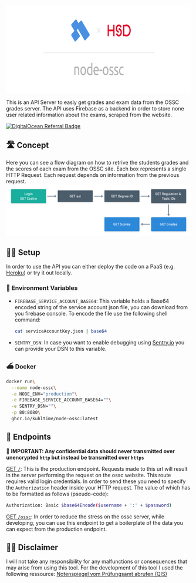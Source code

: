 <p align="center">
  <img src="./assets/banner.png" alt="Banner" height="240px">
</p>

This is an API Server to easly get grades and exam data from the OSSC grades server. The API uses Firebase as a backend in order to store none user related information about the exams, scraped from the website.

[![DigitalOcean Referral Badge](https://web-platforms.sfo2.digitaloceanspaces.com/WWW/Badge%203.svg)](https://www.digitalocean.com/?refcode=850a4eba40bb&utm_campaign=Referral_Invite&utm_medium=Referral_Program&utm_source=badge)

## 🛣 Concept

Here you can see a flow diagram on how to retrive the students grades and the scores of each exam from the OSSC site. Each box represents a single HTTP Request. Each request depends on information from the previous request.
![Request Flowchart](assets/request-flow.png)

## 👩‍💻 Setup

In order to use the API you can either deploy the code on a PaaS (e.g. [Heroku](https://heroku.com)) or try it out locally.

### 👾 Environment Variables

- `FIREBASE_SERVICE_ACCOUNT_BASE64`: This variable holds a Base64 encoded string of the service account json file, you can download from you firebase console. To encode the file use the following shell command:

	```sh
  cat serviceAccountKey.json | base64
	```
- `SENTRY_DSN`: In case you want to enable debugging using [Sentry.io](https://sentry.io) you can provide your DSN to this variable.

### ⛴ Docker

```sh
docker run\
  --name node-ossc\
  -e NODE_ENV="production"\
  -e FIREBASE_SERVICE_ACCOUNT_BASE64=""\
  -e SENTRY_DSN=""\
  -p 80:8080\
  ghcr.io/kuhltime/node-ossc:latest
```

## 🌈 Endpoints

🚨 **IMPORTANT: Any confidential data should never transmitted over unencrypted `http` but instead be transmitted over `https`**

[GET `/`](https://ossc.api.kuhlti.me/): This is the production endpoint. Requests made to this url will result in the server performing the request on the ossc website. This route requires valid login credentials. In order to send these you need to specify the `Authorization` header inside your HTTP request. The value of which has to be formatted as follows (pseudo-code):

```sh
Authorization: Basic $base64Encode($username + ':' + $password)
```

[GET `/ossc`](https://ossc.api.kuhlti.me/test): In order to reduce the stress on the ossc server, while developing, you can use this endpoint to get a boilerplate of the data you can expect from the production endpoint.

## 👨‍⚖️ Disclaimer

I will not take any responsibility for any malfunctions or consequences that may arise from using this tool. For the development of this tool I used the following ressource: [Notenspiegel vom Prüfungsamt abrufen (QIS)](https://www.python-forum.de/viewtopic.php?t=9870)
